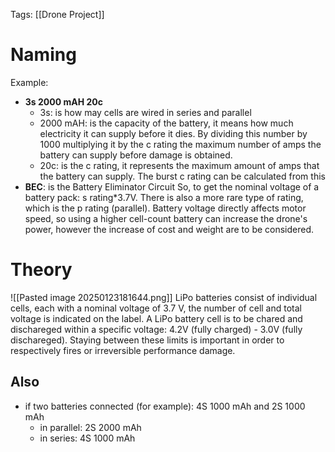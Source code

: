 Tags: [[Drone Project]]
# Naming
Example:
- **3s 2000 mAH 20c**
	- 3s: is how may cells are wired in series and parallel
	- 2000 mAH: is the capacity of the battery, it means how much electricity it can supply before it dies. By dividing this number by 1000 multiplying it by the c rating the maximum number of amps the battery can supply before damage is obtained.
	- 20c: is the c rating, it represents the maximum amount of amps that the battery can supply. The burst c rating can be calculated from this
- **BEC**: is the Battery Eliminator Circuit
So, to get the nominal voltage of a battery pack: s rating\*3.7V.
There is also a more rare type of rating, which is the p rating (parallel).
Battery voltage directly affects motor speed, so using a higher cell-count battery can increase the drone's power, however the increase of cost and weight are to be considered.
# Theory
![[Pasted image 20250123181644.png]]
LiPo batteries consist of individual cells, each with a nominal voltage of 3.7 V, the number of cell and total voltage is indicated on the label. 
A LiPo battery cell is to be chared and dischareged within a specific voltage: 4.2V (fully charged) - 3.0V (fully dischareged). Staying between these limits is important in order to respectively fires or irreversible performance damage.

## Also
- if two batteries connected (for example): 4S 1000 mAh and 2S 1000 mAh
	- in parallel: 2S 2000 mAh
	- in series: 4S 1000 mAh
